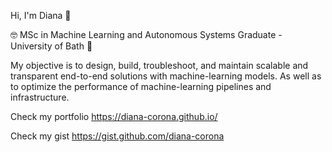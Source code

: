  
 Hi, I'm Diana 👑
 
🤓 MSc in Machine Learning and Autonomous Systems Graduate - University of Bath 🤖

My objective is to design, build, troubleshoot, and maintain scalable and transparent end-to-end solutions with machine-learning models. As well as to optimize the performance of machine-learning pipelines and infrastructure. 

Check my portfolio https://diana-corona.github.io/

Check my gist https://gist.github.com/diana-corona

<!--
**diana-corona/diana-corona** is a ✨ _special_ ✨ repository because its `README.md` (this file) appears on your GitHub profile.

Here are some ideas to get you started:

- 🔭 I’m currently working on ...
- 🌱 I’m currently learning ...
- 👯 I’m looking to collaborate on ...
- 🤔 I’m looking for help with ...
- 💬 Ask me about ...
- 📫 How to reach me: ...
- 😄 Pronouns: ...
- ⚡ Fun fact: ...
-->
